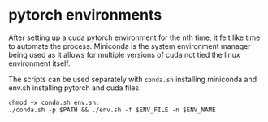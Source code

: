 # pytorch environments
After setting up a cuda pytorch environment for the nth time, it felt like time to automate the process. 
Miniconda is the system environment manager being used as it allows for multiple versions of cuda not tied the linux environment itself.

The scripts can be used separately with `conda.sh` installing miniconda and env.sh installing pytorch and cuda files.
```
chmod +x conda.sh env.sh. 
./conda.sh -p $PATH && ./env.sh -f $ENV_FILE -n $ENV_NAME
```
